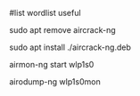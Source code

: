#list wordlist useful

sudo apt remove aircrack-ng

sudo apt install ./aircrack-ng.deb

airmon-ng start wlp1s0

airodump-ng wlp1s0mon

